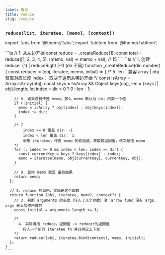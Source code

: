 ```yaml
---
label: 集合
title: reduce
slug: /reduce
---
```


<big><b>`reduce(list, iteratee, [memo], [context])`</b></big>
&emsp;

import Tabs from '@theme/Tabs';
import TabItem from '@theme/TabItem';

<Tabs>
  <TabItem value="1" label="reduce" default>
  ```ts
    // 1: 从左边开始
    const reduce = _createReduce(1);
    const total = reduce([1, 2, 3, 4, 5], (memo, val) => memo + val); // 15
  ```
  </TabItem>
  <TabItem value="2" label="_createReduce" default>
  ```ts
    // 1. 创建 reduce（1) | reduceRight (-1) (dir 不同)
    function _createReduce(dir: number) {
      const reducer = (obj, iteratee, memo, initial) => {
        /*
          5. len：兼容 array | obj 获取对应长度
            index： 取决于遍历从哪边开始
        */
        const isArray = Array.isArray(obj);
        const keys = !isArray && Object.keys(obj),
          len = (keys || obj).length;
        let index = dir > 0 ? 0 : len - 1;

        // 6. 如果没有传递 memo，那么 memo 默认为 obj 的第一个值
        if (!initial) {
          memo = isArray ? obj[index] : obj[keys[index]];
          index += dir;
        }

        /* 7.
            index >= 0 覆盖 dir: -1
            index < len 覆盖 dir： 1
            调用 iteratee，传递 memo 的初始值，获取其返回值，依次赋值 memo
        */
        for (; index >= 0 && index < len; index += dir) {
          const currentKey = keys ? keys[index] : index;
          memo = iteratee(memo, obj[currentKey], currentKey, obj);
        }

        // 8. 此时 memo 就是 最终结果
        return memo;
      };

      // 2. reduce 的调用，实际是这个函数
      return function (obj, iteratee, memo?, context?) {
        // 3. 判断 arguments 的长度（传入了几个参数）注：arrow func 没有 args，args 是上层作用域的
        const initial = arguments.length >= 3;

        /*
          4. 实际调用 reduce，返回值 -> reducer的返回值
            传入一个新的 iteratee fn 并且绑定上下文
        */
        return reducer(obj, iteratee.bind(context), memo, initial);
      };
    }
    ```

  </TabItem>
</Tabs>
